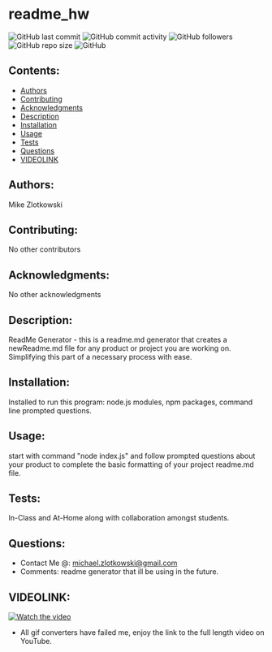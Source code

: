 
  # readme_hw

  ![GitHub last commit](https://img.shields.io/github/last-commit/MikeyZ89/readme_hw) 
  ![GitHub commit activity](https://img.shields.io/github/commit-activity/y/MikeyZ89/readme_hw) 
  ![GitHub followers](https://img.shields.io/github/followers/MikeyZ89) 
  ![GitHub repo size](https://img.shields.io/github/repo-size/MikeyZ89/readme_hw) 
  ![GitHub](https://img.shields.io/github/license/MikeyZ89/readme_hw)

  ## Contents:
  * [Authors](#authors)
  * [Contributing](#contributing)
  * [Acknowledgments](#acknowledgments)
  * [Description](#description)
  * [Installation](#installation)
  * [Usage](#usage)
  * [Tests](#tests)
  * [Questions](#questions) 
  * [VIDEOLINK](#videolink)

  ## Authors:
  Mike Zlotkowski

  ## Contributing:
  No other contributors

  ## Acknowledgments:
  No other acknowledgments

  ## Description:
  ReadMe Generator - this is a readme.md generator that creates a newReadme.md file for any product or project you are working on. Simplifying this part of a necessary process with ease.

  ## Installation:
  Installed to run this program: node.js modules, npm packages, command line prompted questions.

  ## Usage:
  start with command "node index.js" and follow prompted questions about your product to complete the basic formatting of your project readme.md file.

  ## Tests:
  In-Class and At-Home along with collaboration amongst students.

  ## Questions:
  * Contact Me @: michael.zlotkowski@gmail.com
  * Comments: readme generator that ill be using in the future.

  ## VIDEOLINK: 
  [![Watch the video](/youtube_preview_image.png)](https://www.youtube.com/watch?v=alsJh6aGVjU&t=1s)

  * All gif converters have failed me, enjoy the link to the full length video on YouTube.